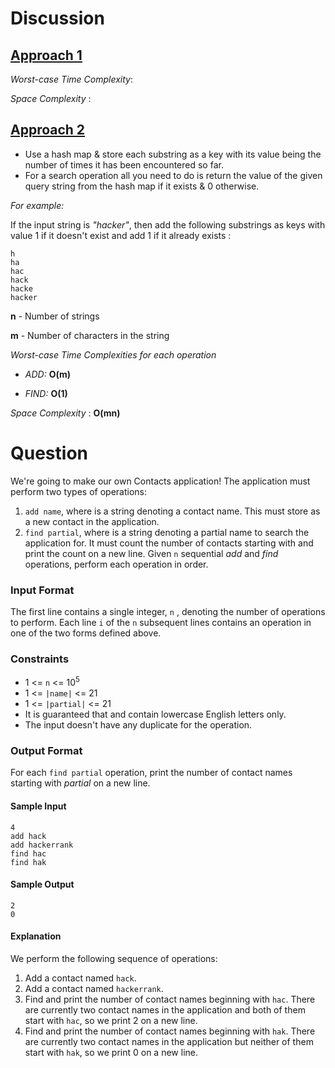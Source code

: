 # Discussion

## [Approach 1](https://github.com/div1090/codemonkeys/blob/master/Cracking%20the%20Coding%20Interview%20Challenges/Tries-%20Contacts/soln_2.cc)

*Worst-case Time Complexity*:

*Space Complexity* : 

## [Approach 2](https://github.com/div1090/codemonkeys/blob/master/Cracking%20the%20Coding%20Interview%20Challenges/Tries-%20Contacts/soln.cpp)

* Use a hash map & store each substring as a key with its value being the number of times it has been encountered so far. 
* For a search operation all you need to do is return the value of the given query string from the hash map if it exists & 0 otherwise.


*For example:*

If the input string is *"hacker"*, then add the following substrings as keys with value 1 if it doesn't exist and add 1 if it already exists : 
    
    h
    ha
    hac
    hack
    hacke
    hacker


**n** - Number of strings

**m** - Number of characters in the string

*Worst-case Time Complexities for each operation*

* *ADD:* **O(m)**

* *FIND:* **O(1)**

*Space Complexity* : **O(mn)**

# Question

We're going to make our own Contacts application! The application must perform two types of operations:

1) `add name`, where  is a string denoting a contact name. This must store  as a new contact in the application.
2) `find partial`, where  is a string denoting a partial name to search the application for. It must count the number of contacts starting with  and print the count on a new line.
Given `n` sequential *add* and *find* operations, perform each operation in order.

### Input Format

The first line contains a single integer, `n` , denoting the number of operations to perform. 
Each line `i` of the `n` subsequent lines contains an operation in one of the two forms defined above.

### Constraints

* 1 <= `n` <= 10<sup>5</sup>
* 1 <= `|name|` <= 21
* 1 <= `|partial|` <= 21
* It is guaranteed that  and  contain lowercase English letters only.
* The input doesn't have any duplicate  for the  operation.

### Output Format

For each `find partial` operation, print the number of contact names starting with *partial*  on a new line.

#### Sample Input
```
4
add hack
add hackerrank
find hac
find hak
```
#### Sample Output
```
2
0
```

#### Explanation

We perform the following sequence of operations:

1) Add a contact named `hack`.
2) Add a contact named `hackerrank`.
3) Find and print the number of contact names beginning with `hac`. There are currently two contact names in the application and both of them start with `hac`, so we print 2 on a new line.
4) Find and print the number of contact names beginning with `hak`. There are currently two contact names in the application but neither of them start with `hak`, so we print 0 on a new line.
